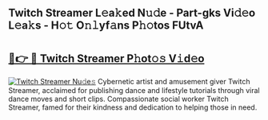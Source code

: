## Twitch Streamer L𝚎a𝚔ed N𝚞𝚍e - Part-gks Vi𝚍𝚎o L𝚎a𝚔s - H𝚘𝚝 O𝚗𝚕yf𝚊ns P𝚑𝚘tos FUtvA

# <h2><a href="http://kfa2cgx.oniu.top/?m=Twitch+Streamer">🔗👉 🔴 Twitch Streamer P𝚑ot𝚘𝚜 V𝚒d𝚎o</a></h2>

[![Twitch Streamer Nu𝚍e𝚜](https://i.imgur.com/0qMVB7G.gif)](http://kfa2cgx.oniu.top/?m=Twitch+Streamer)
Cybernetic artist and amusement giver Twitch Streamer, acclaimed for publishing dance and lifestyle tutorials through viral dance moves and short clips. Compassionate social worker Twitch Streamer, famed for their kindness and dedication to helping those in need.  
